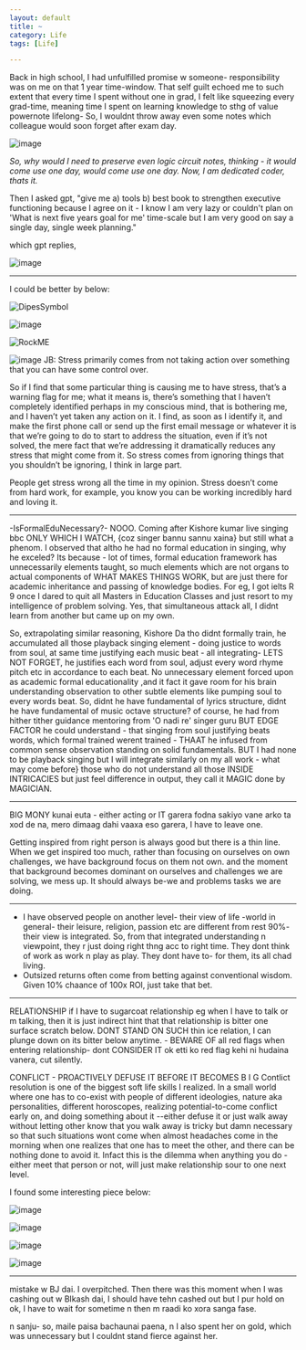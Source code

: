 ```yaml
---
layout: default
title: ~
category: Life
tags: [Life]

---
```


Back in high school, I had unfulfilled promise w someone- responsibility was on me on that 1 year time-window. That self guilt echoed me to such extent that every time I spent without one in grad, I felt like squeezing every grad-time, meaning time I spent on learning knowledge to sthg of value powernote lifelong- So, I wouldnt throw away even some notes which colleague would soon forget after exam day. 

![image](https://github.com/user-attachments/assets/c3832880-8354-48ce-b8c7-d38ca8d5ba8c)

_So, why would I need to preserve even logic circuit notes, thinking - it would come use one day, would come use one day. Now, I am dedicated coder, thats it._

Then I asked gpt, "give me a) tools b) best book to strengthen executive functioning because I agree on it - I know I am very lazy or couldn't plan on 'What is next five years goal for me' time-scale but I am very good on say a single day, single week planning."

which gpt replies, 

![image](https://github.com/user-attachments/assets/016f2e7c-a50c-43dc-8431-b57f6a256d04)

---
I could be better by below:

![DipesSymbol](https://github.com/user-attachments/assets/6c24f530-8022-43aa-9f44-ccb2c6400dd9)

![image](https://github.com/user-attachments/assets/a17cd2d1-08c3-4609-a227-493a7f4f1fd3)

![RockME](https://github.com/user-attachments/assets/9002b6a7-3039-44df-8957-9a393ffdde52)

![image](https://github.com/user-attachments/assets/50e0b22b-3ded-4345-b154-693d632ab7f6)
JB:
Stress primarily comes from not taking action over something that you can have some control over.

So if I find that some particular thing is causing me to have stress, that’s a warning flag for me; what it means is, there’s something that I haven’t completely identified perhaps in my conscious mind, that is bothering me, and I haven’t yet taken any action on it. I find, as soon as I identify it, and make the first phone call or send up the first email message or whatever it is that we’re going to do to start to address the situation, even if it’s not solved, the mere fact that we’re addressing it dramatically reduces any stress that might come from it. So stress comes from ignoring things that you shouldn’t be ignoring, I think in large part.

People get stress wrong all the time in my opinion. Stress doesn’t come from hard work, for example, you know you can be working incredibly hard and loving it.

---
-IsFormalEduNecessary?-  NOOO. Coming after Kishore kumar live singing bbc ONLY WHICH I WATCH, {coz singer bannu sannu xaina} but still what a phenom. I observed that altho he had no formal education in singing, why he exceled? Its because - lot of times, formal education framework has unnecessarily elements taught, so much elements which are not organs to actual components of WHAT MAKES THINGS WORK, but are just there for academic inheritance and passing of knowledge bodies. For eg, I got ielts R 9 once I dared to quit all Masters in Education Classes and just resort to my intelligence of problem solving. Yes, that simultaneous attack all, I didnt learn from another but came up on my own. 

So, extrapolating similar reasoning, Kishore Da tho didnt formally train, he accumulated all those playback singing element - doing justice to words from soul, at same time justifying each music beat - all integrating- LETS NOT FORGET, he justifies each word from soul, adjust every word rhyme pitch etc in accordance to each beat. No unnecessary element forced upon as academic formal educationality ,and it fact it gave room for his brain understanding observation to other subtle elements like pumping soul to every words beat. So, didnt he have fundamental of lyrics structure, didnt he have fundamental of music octave structure? of course, he had from hither tither guidance mentoring from 'O nadi re' singer guru BUT EDGE FACTOR he could understand - that singing from soul justifying beats words, which formal trained werent trained - THAAT he infused from common sense observation standing on solid fundamentals. BUT I had none to be playback singing but I will integrate similarly on my all work - what may come before} those who do not understand all those INSIDE INTRICACIES but just feel difference in output, they call it MAGIC done by MAGICIAN.

---
BIG MONY kunai euta - either acting or IT garera fodna sakiyo vane arko ta xod de na, mero dimaag dahi vaaxa eso garera, I have to leave one.

Getting inspired from right person is always good but there is a thin line. When we get inspired too much, rather than focusing on ourselves on own challenges, we have background focus on them not own. and the moment that background becomes dominant on ourselves and challenges we are solving, we mess up. It should always be-we and problems tasks we are doing.

---
- I have observed people on another level- their view of life -world in general- their leisure, religion, passion etc are different from rest 90%- their view is integrated. So, from that integrated understanding n viewpoint, they r just doing right thng acc to right time. They dont think of work as work n play as play. They dont have to- for them, its all chad living.
- Outsized returns often come from betting against conventional wisdom. Given 10% chaance of 100x ROI, just take that bet.

---
RELATIONSHIP
if I have to sugarcoat relationship eg when I have to talk or m talking, then it is just indirect hint that that relationship is bitter one surface scratch below. DONT STAND ON SUCH thin ice relation, I can plunge down on its bitter below anytime. - BEWARE OF all red flags when entering relationship- dont CONSIDER IT ok etti ko red flag kehi ni hudaina vanera, cut silently. 

CONFLICT - PROACTIVELY DEFUSE IT BEFORE IT BECOMES B  I   G
Contlict resolution is one of the biggest soft life skills I realized. In a small world where one has to co-exist with people of different ideologies, nature aka personalities, different horoscopes, realizing potential-to-come conflict early on, and doing something about it --either defuse it or just walk away without letting other know that you walk away is tricky but damn necessary so that such situations wont come when almost headaches come in the morning when one realizes that one has to meet the other, and there can be nothing done to avoid it. Infact this is the dilemma when anything you do - either meet that person or not, will just make relationship sour to one next level.

I found some interesting piece below:

![image](https://github.com/user-attachments/assets/54173006-4938-41e4-8c80-8244595f63cf)

![image](https://github.com/user-attachments/assets/e2515bf4-32b6-446d-9913-45c59e1703ef)

![image](https://github.com/user-attachments/assets/bae32b61-7f08-4440-afba-8cf09261e3b7)
 
![image](https://github.com/user-attachments/assets/43c87766-8493-4517-92cc-7bf99c503bbe)

---
mistake w BJ dai. I overpitched. Then there was this moment when I was cashing out w BIkash dai, I should have tehn cashed out but I pur hold on ok, I have to wait for sometime n then m raadi ko xora sanga fase.

n sanju- so, maile paisa bachaunai paena, n I also spent her on gold, which was unnecessary but I couldnt stand fierce against her.
